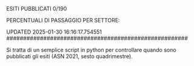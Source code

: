ESITI PUBBLICATI 0/190 

PERCENTUALI DI PASSAGGIO PER SETTORE:

UPDATED 2025-01-30 16:16:17.754551
###################################################### 

Si tratta di un semplice script in python per controllare quando sono pubblicati gli esiti (ASN 2021, sesto quadrimestre).

